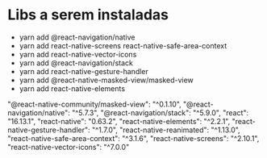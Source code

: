 # Libs a serem instaladas

- yarn add @react-navigation/native
- yarn add react-native-screens react-native-safe-area-context
- yarn add react-native-vector-icons
- yarn add @react-navigation/stack
- yarn add react-native-gesture-handler
- yarn add @react-native-masked-view/masked-view
- yarn add react-native-elements


"@react-native-community/masked-view": "^0.1.10",
"@react-navigation/native": "^5.7.3",
"@react-navigation/stack": "^5.9.0",
"react": "16.13.1",
"react-native": "0.63.2",
"react-native-elements": "^2.2.1",
"react-native-gesture-handler": "^1.7.0",
"react-native-reanimated": "^1.13.0",
"react-native-safe-area-context": "^3.1.6",
"react-native-screens": "^2.10.1",
"react-native-vector-icons": "^7.0.0"